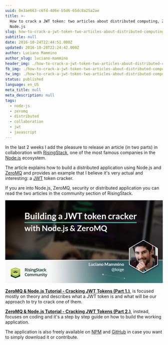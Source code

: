 ```yaml
---
uuid: 0e3ae663-c6fd-4d6e-b5d6-65dc8a25a2ae
title: >-
  How to crack a JWT token: two articles about distributed computing, ZeroMQ &
  Node.js
slug: how-to-crack-a-jwt-token-two-articles-about-distributed-computing-zeromq-node-js
subtitle: null
date: 2016-10-24T22:44:51.000Z
updated: 2016-10-28T22:24:42.000Z
author: Luciano Mammino
author_slug: luciano-mammino
header_img: ./how-to-crack-a-jwt-token-two-articles-about-distributed-computing-zeromq-node-js.jpg
fb_img: ./how-to-crack-a-jwt-token-two-articles-about-distributed-computing-zeromq-node-js-fb.png
tw_img: ./how-to-crack-a-jwt-token-two-articles-about-distributed-computing-zeromq-node-js-tw.png
status: published
language: en_US
meta_title: null
meta_description: null
tags:
  - node-js
  - zeromq
  - distributed
  - collaboration
  - jwt
  - javascript
---
```


In the last 2 weeks I add the pleasure to release an article (in two parts) in collaboration with [RisingStack](http://risingstack.com/), one of the most famous companies in the [Node.js](/tag/node-js) ecosystem.

The article explains how to build a distributed application using Node.js and [ZeroMQ](/tag/zeromq) and provides an example that I believe it's very actual and interesting: a [JWT](/tag/jwt) token cracker.

If you are into Node.js, ZeroMQ, security or distributed application you can read the two articles in the community section of RisingStack.

[![ZeroMQ & Node.js Tutorial - Cracking JWT Tokens](./zeromq-nodejs-tutorial-cracking-jwt-tokens.jpg)](https://community.risingstack.com/zeromq-node-js-cracking-jwt-tokens-1/)

**[ZeroMQ & Node.js Tutorial - Cracking JWT Tokens (Part 1.)](https://community.risingstack.com/zeromq-node-js-cracking-jwt-tokens-1/)**, is focused mostly on theory and describes what a JWT token is and what will be our approach to try to crack one of them.

**[ZeroMQ & Node.js Tutorial - Cracking JWT Tokens (Part 2.)](https://community.risingstack.com/zeromq-node-js-cracking-jwt-tokens-part2/)**, instead, focuses on coding and it's a step by step guide on how to build the working application.

The application is also freely available on [NPM](https://www.npmjs.com/package/distributed-jwt-cracker) and [GitHub](https://github.com/lmammino/distributed-jwt-cracker) in case you want to simply download it or contribute.
